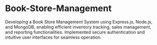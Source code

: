 # Book-Store-Management

Developing a Book Store Management System using Express.js, Node.js, and MongoDB, enabling efficient inventory tracking, sales management, and reporting functionalities.
Implemented secure authentication and intuitive user interfaces for seamless operation.
